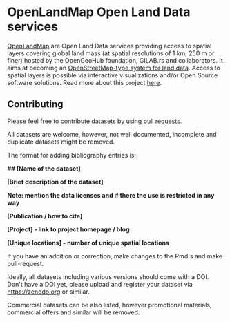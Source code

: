 
# OpenLandMap Open Land Data services

[OpenLandMap](https://openlandmap.org) are Open Land Data services providing access to spatial layers 
covering global land mass (at spatial resolutions of 1 km, 250 m or finer) hosted by the OpenGeoHub foundation, GILAB.rs and collaborators. 
It aims at becoming an [OpenStreetMap-type system for land data](https://towardsdatascience.com/everybody-has-a-right-to-know-whats-happening-with-the-planet-towards-a-global-commons-5a1ad4ba0bdd). Access to spatial layers is 
possible via interactive visualizations and/or Open Source software solutions. 
Read more about this project [here](https://opengeohub.org/about-openlandmap/).

## Contributing

Please feel free to contribute datasets by using [pull requests](https://docs.github.com/en/github/collaborating-with-issues-and-pull-requests/creating-a-pull-request).

All datasets are welcome, however, not well documented, incomplete and duplicate 
datasets might be removed.

The format for adding bibliography entries is:

**\#\# [Name of the dataset]**

**[Brief description of the dataset]**

**Note: mention the data licenses and if there the use is restricted in any way** 

**[Publication / how to cite]**

**[Project] - link to project homepage / blog**

**[Unique locations] - number of unique spatial locations**


If you have an addition or correction, make changes to the Rmd's and make pull-request.

Ideally, all datasets including various versions should come with a DOI. 
Don't have a DOI yet, please upload and register your dataset via <https://zenodo.org> or 
similar.

Commercial datasets can be also listed, however promotional materials, commercial offers 
and similar will be removed.
